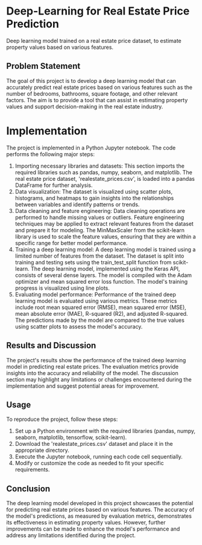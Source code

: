 # Deep-Learning for Real Estate Price Prediction
Deep learning model trained on a real estate price dataset, to estimate property values based on various features.

## Problem Statement
The goal of this project is to develop a deep learning model that can accurately predict real estate prices based on various features such as the number of bedrooms, bathrooms, square footage, and other relevant factors. The aim is to provide a tool that can assist in estimating property values and support decision-making in the real estate industry.

# Implementation
The project is implemented in a Python Jupyter notebook. The code performs the following major steps:
1. Importing necessary libraries and datasets: This section imports the required libraries such as pandas, numpy, seaborn, and matplotlib. The real estate price dataset, 'realestate_prices.csv', is loaded into a pandas DataFrame for further analysis.
2. Data visualization: The dataset is visualized using scatter plots, histograms, and heatmaps to gain insights into the relationships between variables and identify patterns or trends.
3. Data cleaning and feature engineering: Data cleaning operations are performed to handle missing values or outliers. Feature engineering techniques may be applied to extract relevant features from the dataset and prepare it for modeling. The MinMaxScaler from the scikit-learn library is used to scale the feature values, ensuring that they are within a specific range for better model performance.
4. Training a deep learning model: A deep learning model is trained using a limited number of features from the dataset. The dataset is split into training and testing sets using the train_test_split function from scikit-learn. The deep learning model, implemented using the Keras API, consists of several dense layers. The model is compiled with the Adam optimizer and mean squared error loss function. The model's training progress is visualized using line plots.
5. Evaluating model performance: Performance of the trained deep learning model is evaluated using various metrics. These metrics include root mean squared error (RMSE), mean squared error (MSE), mean absolute error (MAE), R-squared (R2), and adjusted R-squared. The predictions made by the model are compared to the true values using scatter plots to assess the model's accuracy.

## Results and Discussion
The project's results show the performance of the trained deep learning model in predicting real estate prices. The evaluation metrics provide insights into the accuracy and reliability of the model. The discussion section may highlight any limitations or challenges encountered during the implementation and suggest potential areas for improvement.

## Usage 
To reproduce the project, follow these steps:
1. Set up a Python environment with the required libraries (pandas, numpy, seaborn, matplotlib, tensorflow, scikit-learn).
2. Download the 'realestate_prices.csv' dataset and place it in the appropriate directory.
3. Execute the Jupyter notebook, running each code cell sequentially.
4. Modify or customize the code as needed to fit your specific requirements.

## Conclusion
The deep learning model developed in this project showcases the potential for predicting real estate prices based on various features. The accuracy of the model's predictions, as measured by evaluation metrics, demonstrates its effectiveness in estimating property values. However, further improvements can be made to enhance the model's performance and address any limitations identified during the project.


